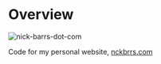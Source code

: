 # Overview

![nick-barrs-dot-com](https://github.com/user-attachments/assets/cfbbaa4a-8e90-47de-9703-280f9347c5e3)

Code for my personal website, [nckbrrs.com](https://www.nckbrrs.com)
